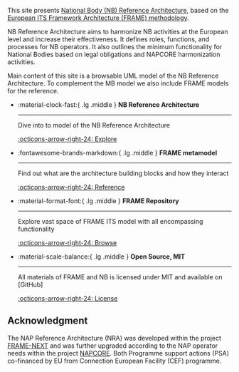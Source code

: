 This site presents [National Body (NB) Reference Architecture](uml/nb_architecture.md), based on the [European ITS Framework Architecture (FRAME) methodology](frame.md).

NB Reference Architecture aims to harmonize NB activities at the European level and increase their effectiveness. It defines roles, functions, and processes for NB operators. It also outlines the minimum functionality for National Bodies based on legal obligations and NAPCORE harmonization activities.

Main content of this site is a browsable UML model of the NB Reference Architecture. To complement the MB model we also include FRAME models for the reference. 

<div class="grid cards" markdown>

-   :material-clock-fast:{ .lg .middle } __NB Reference Architecture__

    ---

    Dive into to model of the NB Reference Architecture

    [:octicons-arrow-right-24: Explore](uml/nb_architecture.md)

-   :fontawesome-brands-markdown:{ .lg .middle } __FRAME metamodel__

    ---

    Find out what are the architecture building blocks and how they interact

    [:octicons-arrow-right-24: Reference](uml/frame_metamodel.md)

-   :material-format-font:{ .lg .middle } __FRAME Repository__

    ---

    Explore vast space of FRAME ITS model with all encompassing functionality

    [:octicons-arrow-right-24: Browse](uml/frame_repository.md)

-   :material-scale-balance:{ .lg .middle } __Open Source, MIT__

    ---

    All materials of FRAME and NB is licensed under MIT and available on [GitHub]

    [:octicons-arrow-right-24: License](https://mit-license.org/)

</div>

## Acknowledgment

The NAP Reference Architecture (NRA) was developed within the project [FRAME-NEXT](https://frame-next.eu/) and was further upgraded according to the NAP operator needs within the project [NAPCORE](https://napcore.eu/). Both Programme support actions (PSA) co-financed by EU from Connection European Facility (CEF) programme.
